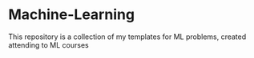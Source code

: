 # Machine-Learning
This repository is a collection of my templates for ML problems, created attending to ML courses
